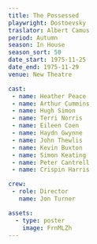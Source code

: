 ```yaml
---
title: The Possessed
playwright: Dostoevsky
traslator: Albert Camus
period: Autumn
season: In House
season_sort: 50
date_start: 1975-11-25
date_end: 1975-11-29
venue: New Theatre

cast:
 - name: Heather Peace
 - name: Arthur Cummins
 - name: Hugh Simon
 - name: Terri Norris
 - name: Eileen Coen
 - name: Haydn Gwynne
 - name: John Thewlis
 - name: Kevin Buxton
 - name: Simon Keating
 - name: Peter Cantrell
 - name: Crispin Harris

crew:
 - role: Director
   name: Jon Turner

assets:
  - type: poster
    image: FrnMLZh
---
```

